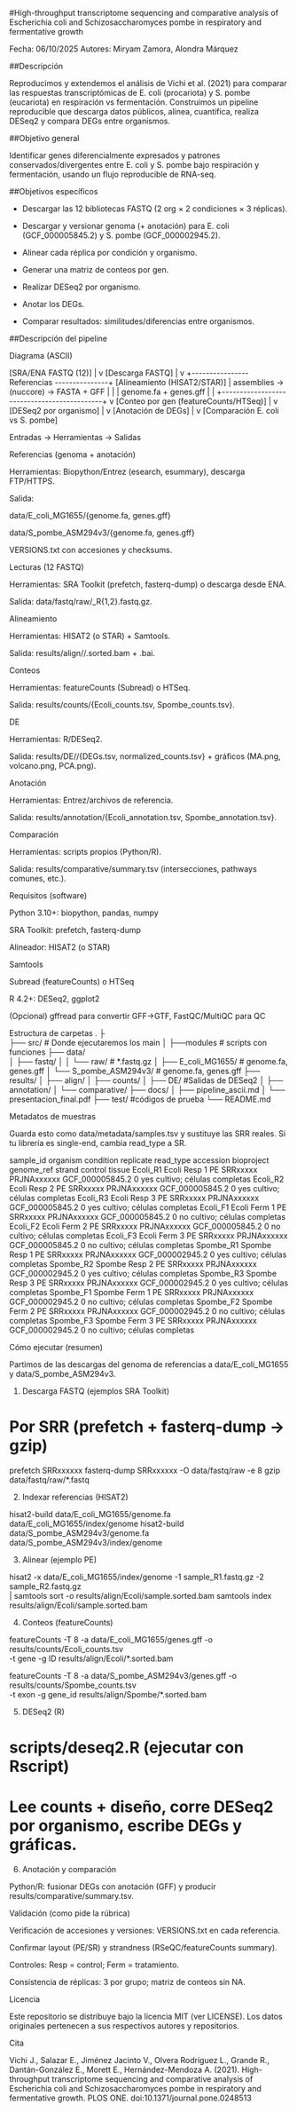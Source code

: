 #High-throughput transcriptome sequencing and comparative analysis of Escherichia coli and Schizosaccharomyces pombe in respiratory and fermentative growth

Fecha: 06/10/2025
Autores: Miryam Zamora, Alondra Márquez

##Descripción

Reproducimos y extendemos el análisis de Vichi et al. (2021) para comparar las respuestas transcriptómicas de E. coli (procariota) y S. pombe (eucariota) en respiración vs fermentación. Construimos un pipeline reproducible que descarga datos públicos, alinea, cuantifica, realiza DESeq2 y compara DEGs entre organismos.

##Objetivo general

Identificar genes diferencialmente expresados y patrones conservados/divergentes entre E. coli y S. pombe bajo respiración y fermentación, usando un flujo reproducible de RNA-seq.

##Objetivos específicos

- Descargar las 12 bibliotecas FASTQ (2 org × 2 condiciones × 3 réplicas).

- Descargar y versionar genoma (+ anotación) para E. coli (GCF_000005845.2) y S. pombe (GCF_000002945.2).

- Alinear cada réplica por condición y organismo.

- Generar una matriz de conteos por gen.

- Realizar DESeq2 por organismo.

- Anotar los DEGs.

- Comparar resultados: similitudes/diferencias entre organismos.

##Descripción del pipeline

Diagrama (ASCII)

[SRA/ENA FASTQ (12)]
        |
        v
[Descarga FASTQ]
        |
        v                      +---------------- Referencias ---------------+
[Alineamiento (HISAT2/STAR)]   | assemblies -> (nuccore) -> FASTA + GFF     |
        |                      | genome.fa + genes.gff                      |
        |                      +--------------------------------------------+
        v
[Conteo por gen (featureCounts/HTSeq)]
        |
        v
[DESeq2 por organismo]
        |
        v
[Anotación de DEGs]
        |
        v
[Comparación E. coli vs S. pombe]


Entradas → Herramientas → Salidas

Referencias (genoma + anotación)

Herramientas: Biopython/Entrez (esearch, esummary), descarga FTP/HTTPS.

Salida:

data/E_coli_MG1655/{genome.fa, genes.gff}

data/S_pombe_ASM294v3/{genome.fa, genes.gff}

VERSIONS.txt con accesiones y checksums.

Lecturas (12 FASTQ)

Herramientas: SRA Toolkit (prefetch, fasterq-dump) o descarga desde ENA.

Salida: data/fastq/raw/<sample>_R{1,2}.fastq.gz.

Alineamiento

Herramientas: HISAT2 (o STAR) + Samtools.

Salida: results/align/<org>/<sample>.sorted.bam + .bai.

Conteos

Herramientas: featureCounts (Subread) o HTSeq.

Salida: results/counts/{Ecoli_counts.tsv, Spombe_counts.tsv}.

DE

Herramientas: R/DESeq2.

Salida: results/DE/<org>/{DEGs.tsv, normalized_counts.tsv} + gráficos (MA.png, volcano.png, PCA.png).

Anotación

Herramientas: Entrez/archivos de referencia.

Salida: results/annotation/{Ecoli_annotation.tsv, Spombe_annotation.tsv}.

Comparación

Herramientas: scripts propios (Python/R).

Salida: results/comparative/summary.tsv (intersecciones, pathways comunes, etc.).

Requisitos (software)

Python 3.10+: biopython, pandas, numpy

SRA Toolkit: prefetch, fasterq-dump

Alineador: HISAT2 (o STAR)

Samtools

Subread (featureCounts) o HTSeq

R 4.2+: DESeq2, ggplot2

(Opcional) gffread para convertir GFF→GTF, FastQC/MultiQC para QC

Estructura de carpetas
.
├                    
├── src/                           # Donde ejecutaremos los main
│   ├──modules                     # scripts con funciones
├── data/                           
│   ├── fastq/
│   │   └── raw/                   # *.fastq.gz
│   ├── E_coli_MG1655/             # genome.fa, genes.gff
│   └── S_pombe_ASM294v3/          # genome.fa, genes.gff
├── results/
│   ├── align/
│   ├── counts/
│   ├── DE/                         #Salidas de DESeq2
│   ├── annotation/
│   └── comparative/
├── docs/
│   ├── pipeline_ascii.md
│   └── presentacion_final.pdf
├── test/                          #códigos de prueba
└── README.md

Metadatos de muestras

Guarda esto como data/metadata/samples.tsv y sustituye las SRR reales. Si tu librería es single-end, cambia read_type a SR.

sample_id	organism	condition	replicate	read_type	accession	bioproject	genome_ref	strand	control	tissue
Ecoli_R1	Ecoli	Resp	1	PE	SRRxxxxx	PRJNAxxxxxx	GCF_000005845.2	0	yes	cultivo; células completas
Ecoli_R2	Ecoli	Resp	2	PE	SRRxxxxx	PRJNAxxxxxx	GCF_000005845.2	0	yes	cultivo; células completas
Ecoli_R3	Ecoli	Resp	3	PE	SRRxxxxx	PRJNAxxxxxx	GCF_000005845.2	0	yes	cultivo; células completas
Ecoli_F1	Ecoli	Ferm	1	PE	SRRxxxxx	PRJNAxxxxxx	GCF_000005845.2	0	no	cultivo; células completas
Ecoli_F2	Ecoli	Ferm	2	PE	SRRxxxxx	PRJNAxxxxxx	GCF_000005845.2	0	no	cultivo; células completas
Ecoli_F3	Ecoli	Ferm	3	PE	SRRxxxxx	PRJNAxxxxxx	GCF_000005845.2	0	no	cultivo; células completas
Spombe_R1	Spombe	Resp	1	PE	SRRxxxxx	PRJNAxxxxxx	GCF_000002945.2	0	yes	cultivo; células completas
Spombe_R2	Spombe	Resp	2	PE	SRRxxxxx	PRJNAxxxxxx	GCF_000002945.2	0	yes	cultivo; células completas
Spombe_R3	Spombe	Resp	3	PE	SRRxxxxx	PRJNAxxxxxx	GCF_000002945.2	0	yes	cultivo; células completas
Spombe_F1	Spombe	Ferm	1	PE	SRRxxxxx	PRJNAxxxxxx	GCF_000002945.2	0	no	cultivo; células completas
Spombe_F2	Spombe	Ferm	2	PE	SRRxxxxx	PRJNAxxxxxx	GCF_000002945.2	0	no	cultivo; células completas
Spombe_F3	Spombe	Ferm	3	PE	SRRxxxxx	PRJNAxxxxxx	GCF_000002945.2	0	no	cultivo; células completas

Cómo ejecutar (resumen)

Partimos de las descargas del genoma de referencias a data/E_coli_MG1655 y data/S_pombe_ASM294v3.

1) Descarga FASTQ (ejemplos SRA Toolkit)

# Por SRR (prefetch + fasterq-dump → gzip)
prefetch SRRxxxxxx
fasterq-dump SRRxxxxxx -O data/fastq/raw -e 8
gzip data/fastq/raw/*.fastq


2) Indexar referencias (HISAT2)

hisat2-build data/E_coli_MG1655/genome.fa data/E_coli_MG1655/index/genome
hisat2-build data/S_pombe_ASM294v3/genome.fa data/S_pombe_ASM294v3/index/genome


3) Alinear (ejemplo PE)

hisat2 -x data/E_coli_MG1655/index/genome -1 sample_R1.fastq.gz -2 sample_R2.fastq.gz \
  | samtools sort -o results/align/Ecoli/sample.sorted.bam
samtools index results/align/Ecoli/sample.sorted.bam


4) Conteos (featureCounts)

featureCounts -T 8 -a data/E_coli_MG1655/genes.gff -o results/counts/Ecoli_counts.tsv \
  -t gene -g ID results/align/Ecoli/*.sorted.bam

featureCounts -T 8 -a data/S_pombe_ASM294v3/genes.gff -o results/counts/Spombe_counts.tsv \
  -t exon -g gene_id results/align/Spombe/*.sorted.bam


5) DESeq2 (R)

# scripts/deseq2.R (ejecutar con Rscript)
# Lee counts + diseño, corre DESeq2 por organismo, escribe DEGs y gráficas.


6) Anotación y comparación

Python/R: fusionar DEGs con anotación (GFF) y producir results/comparative/summary.tsv.

Validación (como pide la rúbrica)

Verificación de accesiones y versiones: VERSIONS.txt en cada referencia.

Confirmar layout (PE/SR) y strandness (RSeQC/featureCounts summary).

Controles: Resp = control; Ferm = tratamiento.

Consistencia de réplicas: 3 por grupo; matriz de conteos sin NA.

Licencia

Este repositorio se distribuye bajo la licencia MIT (ver LICENSE). Los datos originales pertenecen a sus respectivos autores y repositorios.

Cita

Vichi J., Salazar E., Jiménez Jacinto V., Olvera Rodríguez L., Grande R., Dantán-González E., Morett E., Hernández-Mendoza A. (2021). High-throughput transcriptome sequencing and comparative analysis of Escherichia coli and Schizosaccharomyces pombe in respiratory and fermentative growth. PLOS ONE. doi:10.1371/journal.pone.0248513
